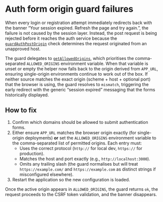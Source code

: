 # Auth form origin guard failures

When every login or registration attempt immediately redirects back with the banner “Your session expired. Refresh the page and try again.”, the failure is not caused by the session layer. Instead, the post request is being rejected before it reaches the auth service because the [`guardAuthPostOrigin`](../../src/core/auth/guardAuthPostOrigin.ts) check determines the request originated from an unapproved host.

The guard delegates to [`getAllowedOrigins`](../../src/core/auth/getAllowedOrigins.ts), which prioritises the comma-separated `ALLOWED_ORIGINS` environment variable. When that variable is unset or empty the helper now falls back to the origin derived from `APP_URL`, ensuring single-origin environments continue to work out of the box. If neither source matches the exact origin (scheme + host + optional port) that the browser is using, the guard resolves to `mismatch`, triggering the early redirect with the generic “session expired” messaging that the forms historically displayed.

## How to fix
1. Confirm which domains should be allowed to submit authentication forms.
2. Either ensure `APP_URL` matches the browser origin exactly (for single-origin deployments) **or** set the `ALLOWED_ORIGINS` environment variable to the comma-separated list of permitted origins. Each entry must:
   - Uses the correct protocol (`http://` for local dev, `https://` for production).
   - Matches the host and port exactly (e.g., `http://localhost:3000`).
   - Omits any trailing slash (the guard normalises but will treat `https://example.com/` and `https://example.com` as distinct strings if misconfigured elsewhere).
3. Restart the application so the new configuration is loaded.

Once the active origin appears in `ALLOWED_ORIGINS`, the guard returns `ok`, the request proceeds to the CSRF token validation, and the banner disappears.
